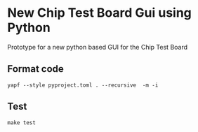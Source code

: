 # New Chip Test Board Gui using Python
Prototype for a new python based GUI for the Chip Test Board

## Format code

```
yapf --style pyproject.toml . --recursive  -m -i
```

## Test

```
make test
```
